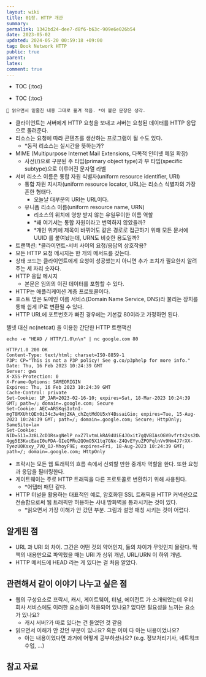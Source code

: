```yaml
---
layout: wiki
title: 01장. HTTP 개관
summary: 
permalink: 1342bd24-dee7-d8f6-b63c-909e6e026b54
date: 2023-05-02
updated: 2024-05-20 00:59:18 +09:00
tag: Book Network HTTP 
public: true
parent: 
latex: 
comment: true
---
```


* TOC
{:toc}

* TOC
{:toc}

```
📌 읽으면서 밑줄친 내용 그대로 옮겨 적음. *이 붙은 문장은 생각.
```

- 클라이언트는 서버에게 HTTP 요청을 보내고 서버는 요청된 데이터를 HTTP 응답으로 돌려준다.
- 리소스는 요청에 따라 콘텐츠를 생산하는 프로그램이 될 수도 있다.
  - *동적 리소스는 실시간을 뜻하는가?
- MIME (Multipurpose Internet Mail Extensions, 다목적 인터넷 메일 확장)
  - 사선(/)으로 구분된 주 타입(primary object type)과 부 타입(specific subtype)으로 이루어진 문자열 라벨
- 서버 리소스 이름은 통합 자원 식별자(uniform resource identifier, URI)
  - 통합 자원 지시자(uniform resource locator, URL)는 리소스 식별자의 가장 흔한 형태다.
    - 오늘날 대부분의 URI는 URL이다.
  - 유니폼 리소스 이름(uniform resource name, URN)
    - 리소스의 위치에 영향 받지 않는 유일무이한 이름 역할
    - *왜 여기서는 통합 자원이라고 번역하지 않았을까?
    - *개인 위키에 제목이 바뀌어도 같은 경로로 접근하기 위해 모든 문서에 UUID 를 붙여놨는데, URN도 비슷한 용도일까?
- 트랜잭션: *클라이언트-서버 사이의 요청/응답의 상호작용?
- 모든 HTTP 요청 메시지는 한 개의 메서드를 갖는다.
- 상태 코드는 클라이언트에게 요청이 성공했는지 아니면 추가 조치가 필요한지 알려주는 세 자리 숫자다.
- HTTP 응답 메시지
  - 본문은 임의의 이진 데이터를 포함할 수 있다.
- HTTP는 애플리케이션 계층 프로토콜이다.
- 호스트 명은 도메인 이름 서비스(Domain Name Service, DNS)라 불리는 장치를 통해 쉽게 IP로 변환될 수 있다.
- HTTP URL에 포트번호가 빠진 경우에는 기본값 80이라고 가정하면 된다.

텔넷 대신 nc(netcat) 을 이용한 간단한 HTTP 트랜잭션

```
echo -e "HEAD / HTTP/1.0\n\n" | nc google.com 80
```
```
HTTP/1.0 200 OK
Content-Type: text/html; charset=ISO-8859-1
P3P: CP="This is not a P3P policy! See g.co/p3phelp for more info."
Date: Thu, 16 Feb 2023 10:24:39 GMT
Server: gws
X-XSS-Protection: 0
X-Frame-Options: SAMEORIGIN
Expires: Thu, 16 Feb 2023 10:24:39 GMT
Cache-Control: private
Set-Cookie: 1P_JAR=2023-02-16-10; expires=Sat, 18-Mar-2023 10:24:39 GMT; path=/; domain=.google.com; Secure
Set-Cookie: AEC=ARSKqsIotnI-mgT8MXUhtQEn0i34c3w4mjZKA_chZqtMdOU5xY4BssaiGio; expires=Tue, 15-Aug-2023 10:24:39 GMT; path=/; domain=.google.com; Secure; HttpOnly; SameSite=lax
Set-Cookie: NID=511=Jz8LZcD1RsxgNelP_nxZ7lvtmLkRA94UiE4JOxit7gQVBIAsOGV0vfrts2ss2OwjfbwmT6Yy01Vb2-4gg5E3KvcEaeI0uPDA-GIeQPRu2QOmO5X1tq7GNx-Z4QvEYyuZPOPqlnVv9Nm4J7rXX-TyezU0Ksxy_7VQ_OJ-MhoyF9E; expires=Fri, 18-Aug-2023 10:24:39 GMT; path=/; domain=.google.com; HttpOnly
```

- 프락시는 모든 웹 트래픽의 흐름 속에서 신뢰할 만한 중개자 역할을 한다. 또한 요청과 응답을 필터링한다.
- 게이트웨이는 주로 HTTP 트래픽을 다른 프로토콜로 변환하기 위해 사용된다.
  - *어댑터 패턴 같다.
- HTTP 터널을 활용하는 대표적인 예로, 암호화된 SSL 트래픽을 HTTP 커넥션으로 전송함으로써 웹 트래픽만 허용하는 사내 방화벽을 통과시키는 것이 있다.
  - *읽으면서 가장 이해가 안 갔던 부분. 그림과 설명 매칭 시키는 것이 어렵다. 

## 알게된 점

- URL 과 URI 의 차이. 그간은 어떤 것의 약어인지, 둘의 차이가 무엇인지 몰랐다. 딱 책의 내용만으로 파악했을 때는 URI 가 상위 개념, URL/URN 이 하위 개념.
- HTTP 메서드에 HEAD 라는 게 있다는 걸 처음 알았다. 

## 관련해서 같이 이야기 나누고 싶은 점

- 웹의 구성요소로 프락시, 캐시, 게이트웨이, 터널, 에이전트 가 소개되었는데 우리 회사 서비스에도 이러한 요소들이 적용되어 있나요? 없다면 필요성을 느끼는 요소가 있나요?
	- 캐시 서버?가 따로 있다는 건 들었던 것 같음
- 읽으면서 이해가 안 갔던 부분이 있나요? 혹은 이미 다 아는 내용이었나요?
	- 아는 내용이었다면 과거에 어떻게 공부하셨나요? (e.g. 정보처리기사, 네트워크 수업, ...)

## 참고 자료

